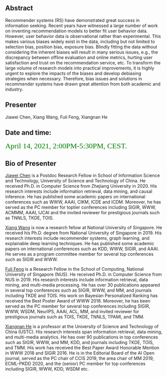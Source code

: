 

## Abstract

Recommender systems (RS) have demonstrated great success in information seeking. Recent years have witnessed a large number of work on inventing recommendation models to better fit user behavior data. However, user behavior data is observational rather than experimental. This makes various biases widely exist in the data, including but not limited to selection bias, position bias, exposure bias. Blindly fitting the data without considering the inherent biases will result in many serious issues, e.g., the discrepancy between
offline evaluation and online metrics, hurting user satisfaction and trust on the recommendation service, etc. To transform the large volume of research models into practical improvements, it is highly urgent to explore the impacts of the biases and develop debiasing strategies when necessary. Therefore, bias issues and solutions
in recommender systems have drawn great attention from both academic and industry.

## Presenter
Jiawei Chen, Xiang Wang, Fuli Feng, Xiangnan He
## Date and time: 

<font face="黑体" color=green size=5>April 14, 2021, 2:00PM-5:30PM, CEST.</font>

## Bio of Presenter

[Jiawei Chen](https://https://jiawei-chen.github.io/) is a Postdoc Research Fellow in School of Information Science and Technology, University of Science and Technology of China. He received Ph.D. in Computer Science from Zhejiang University in 2020. His research interests include information retrieval, data mining, and causal inference. He has published some academic papers on international conferences such as WWW, AAAI, CIKM, ICDE and ICDM. Moreover, he has served as the PC member for toptier conferences including SIGIR, WWW, ACMMM, AAAI, IJCAI and the invited reviewer for prestigious journals such as TNNLS, TKDE, TOIS.

[Xiang Wang](https://xiangwang1223.github.io/) is now a research fellow at National University of Singapore. He received his Ph.D. degree from National University of Singapore in 2019. His research interests include recommender systems, graph learning, and explainable deep learning techniques. He has published some academic papers on international conferences such as KDD, WWW, SIGIR, and AAAI. He serves as a program committee member for several top conferences such as SIGIR and WWW.

[Fuli Feng](https://fulifeng.github.io/) is a Research Fellow in the School of Computing, National University of Singapore (NUS). He received Ph.D. in Computer Science from NUS in 2019. His research interests include information retrieval, data mining, and multi-media processing. He has over 30 publications appeared in several top conferences such as SIGIR, WWW, and MM, and journals including TKDE and TOIS. His work on Bayesian Personalized Ranking has received the Best Poster Award of WWW 2018. Moreover, he has been served as the PC member for several top conferences including SIGIR, WWW, WSDM, NeurIPS, AAAI, ACL, MM, and invited reviewer for prestigious journals such as TOIS, TKDE, TNNLS, TPAMI, and TMM.

[Xiangnan He](http://staff.ustc.edu.cn/~hexn/) is a professor at the University of Science and Technology of China (USTC). His research interests span information retrieval, data mining, and multi-media analytics. He has over 90 publications in top conferences such as SIGIR, WWW, and MM, KDD, and journals including TKDE, TOIS, and TMM. His work has received the Best Paper Award Honorable Mention in WWW 2018 and SIGIR 2016. He is in the Editorial Board of the AI Open journal, served as the PC chair of CCIS 2019, the area chair of MM 2019, ECML-PKDD 2020, and the (senior) PC member for top conferences including SIGIR, WWW, KDD, WSDM etc.

